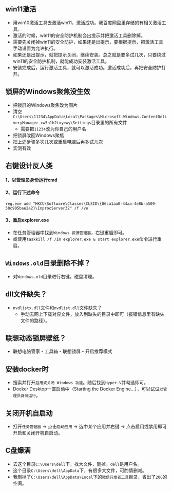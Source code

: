 ## win11激活
* 用win10激活工具去激活win11，激活成功。我百度网盘里存储的有相关激活工具。
* 激活的时候，win11的安全防护机制会出提示并把激活工具删除掉。
* 需要先关闭掉win11的安全防护，如果还是出提示，要根据提示，把激活工具手动设置为允许执行。
* 如果还是出提示，就把提示关闭，继续安装。总之就是要多试几次，只要绕过win11的安全防护机制，就能成功安装激活工具。
* 安装完成后，运行激活工具，就可以激活成功。激活成功后，再把安全防护打开。

## 锁屏的Windows聚焦没生效
* 把锁屏的Windows聚焦改为图片
* 清空`C:\Users\11234\AppData\Local\Packages\Microsoft.Windows.ContentDeliveryManager_cw5n1h2txyewy\Settings`目录里的所有文件
  - 需要把`11234`改为你自己的用户名
* 把锁屏改回Windows聚焦
* 把上述步骤多次几次或重启电脑后再多试几次
* 实测有效

## 右键设计反人类
#### 1、以管理员身份运行cmd
#### 2、运行下述命令
`reg.exe add "HKCU\Software\Classes\CLSID\{86ca1aa0-34aa-4e8b-a509-50c905bae2a2}\InprocServer32" /f /ve`
#### 3、重启explorer.exe
* 在任务管理器中找到`Windows 资源管理器`，右键重启即可。
* 或使用`taskkill /f /im explorer.exe & start explorer.exe`命令进行重启。

## `Windows.old`目录删除不掉？
* 对`Windows.old`目录进行右键，磁盘清理。

## dll文件缺失？
* `nvdlistx.dll`文件和`nvdlist.dll`文件缺失？
  - 手动去网上下载对应文件，放入到缺失的目录中即可（报错信息里有缺失文件的路径）。

## 联想动态锁屏壁纸？
* 联想电脑管家 - 工具箱 - 联想锁屏 - 开启推荐模式

## 安装docker时
* 搜索并打开`启用或关闭 Windows 功能`。随后找到`Hyper-V`并勾选即可。
* Docker Desktop一直启动中（Starting the Docker Engine...），可以试试`以管理员身份运行`。

## 关闭开机自启动
* 打开`任务管理器` -> 点击`启动应用` -> 选中某个应用并右键 -> 点击启用或禁用即可开启和关闭开机自启动。

## C盘爆满
* 去这个目录`C:\Users\dell`下，找大文件，删掉。`dell`是用户名。
* 这个目录`C:\Users\dell\AppData`下，有很多大文件，可酌情删减。
* 我删掉了`C:\Users\dell\AppData\Local`下的`微信开发者工具`目录，省出了`20G`的空间。
